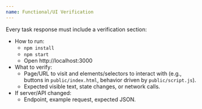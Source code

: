 ```yaml
---
name: Functional/UI Verification
---
```


Every task response must include a verification section:

- How to run:
  - `npm install`
  - `npm start`
  - Open http://localhost:3000
- What to verify:
  - Page/URL to visit and elements/selectors to interact with (e.g., buttons in `public/index.html`, behavior driven by `public/script.js`).
  - Expected visible text, state changes, or network calls.
- If server/API changed:
  - Endpoint, example request, expected JSON.


